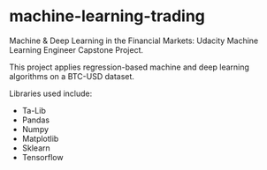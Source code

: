 # machine-learning-trading
Machine &amp; Deep Learning in the Financial Markets: Udacity Machine Learning Engineer Capstone Project.

This project applies regression-based machine and deep learning algorithms on a BTC-USD dataset.

Libraries used include:
- Ta-Lib
- Pandas
- Numpy
- Matplotlib
- Sklearn
- Tensorflow
